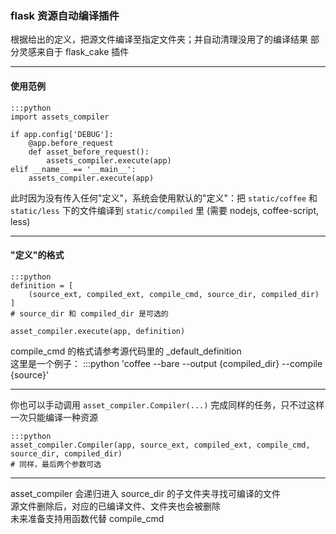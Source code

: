 ### flask 资源自动编译插件  
根据给出的定义，把源文件编译至指定文件夹；并自动清理没用了的编译结果
部分灵感来自于 flask_cake 插件

---

#### 使用范例

    :::python
    import assets_compiler

    if app.config['DEBUG']:
        @app.before_request
        def asset_before_request():
            assets_compiler.execute(app)
    elif __name__ == '__main__':
        assets_compiler.execute(app)

此时因为没有传入任何"定义"，系统会使用默认的"定义"：把 `static/coffee` 和 `static/less` 下的文件编译到 `static/compiled` 里
(需要 nodejs, coffee-script, less)

---

#### "定义"的格式

    :::python
    definition = [
        (source_ext, compiled_ext, compile_cmd, source_dir, compiled_dir)
    ]
    # source_dir 和 compiled_dir 是可选的

    asset_compiler.execute(app, definition)

compile_cmd 的格式请参考源代码里的 _default_definition  
这里是一个例子：
    :::python
    'coffee --bare --output {compiled_dir} --compile {source}'

---

你也可以手动调用 `asset_compiler.Compiler(...)` 完成同样的任务，只不过这样一次只能编译一种资源

    :::python
    asset_compiler.Compiler(app, source_ext, compiled_ext, compile_cmd, source_dir, compiled_dir)
    # 同样，最后两个参数可选

---

asset_compiler 会递归进入 source_dir 的子文件夹寻找可编译的文件  
源文件删除后，对应的已编译文件、文件夹也会被删除  
未来准备支持用函数代替 compile_cmd
